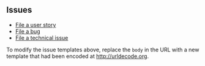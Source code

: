 
## Issues
- [File a user story](https://github.com/tangerine-community/tangerine/issues/new?labels=user%20story&body=%23%23+Tasks%0d%0a*+%5b+%5d+Code%0d%0a*+%5b+%5d+Unit+tests%0d%0a*+%5b+%5d+Documentation%0d%0a*+%5b+%5d+Integration+Tests%0d%0a%0d%0a%23%23+Acceptance+criteria%0d%0a-+...)
- [File a bug](https://github.com/tangerine-community/tangerine/issues/new?labels=bug&body=)
- [File a technical issue](https://github.com/tangerine-community/tangerine/issues/new?labels=technical&body=)

To modify the issue templates above, replace the `body` in the URL with a new template that had been encoded at http://urldecode.org.
